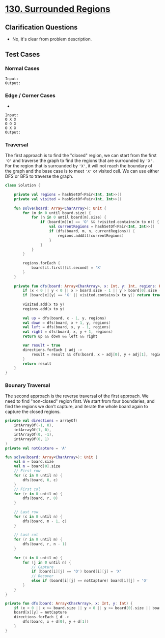 # [130. Surrounded Regions](https://leetcode.com/problems/surrounded-regions/)

## Clarification Questions
* No, it's clear from problem description.
 
## Test Cases
### Normal Cases
```
Input: 
Output: 
```
### Edge / Corner Cases
* 
```
Input: 
O X X
O O X
O X X
Output: 
```

### Traversal
The first approach is to find the "closed" region, we can start from the first `'O'` and traverse the graph to find the regions that are surrounded by `'X'`. For the region that is surrounded by `'X'`, it will not reach the boundary of the graph and the base case is to meet `'X'` or visited cell. We can use either DFS or BFS to traverse the graph.

```kotlin
class Solution {
    
    private val regions = hashSetOf<Pair<Int, Int>>()
    private val visited = hashSetOf<Pair<Int, Int>>()
    
    fun solve(board: Array<CharArray>): Unit {
        for (m in 0 until board.size) {
            for (n in 0 until board[m].size) {
                if (board[m][n] == 'O' && !visited.contains(m to n)) {
                    val currentRegions = hashSetOf<Pair<Int, Int>>()
                    if (dfs(board, m, n, currentRegions)) {
                        regions.addAll(currentRegions)
                    }
                }
            }
        }
        
        regions.forEach {
            board[it.first][it.second] = 'X'
        }
    }
    
    private fun dfs(board: Array<CharArray>, x: Int, y: Int, regions: HashSet<Pair<Int, Int>>): Boolean {
        if (x < 0 || y < 0 || x > board.size - 1 || y > board[0].size - 1) return false
        if (board[x][y] == 'X' || visited.contains(x to y)) return true
        
        visited.add(x to y)
        regions.add(x to y)
        
        val up = dfs(board, x - 1, y, regions)
        val down = dfs(board, x + 1, y, regions)
        val left = dfs(board, x, y - 1, regions)
        val right = dfs(board, x, y + 1, regions)
        return up && down && left && right

        var result = true
        directions.forEach { adj -> 
            result = result && dfs(board, x + adj[0], y + adj[1], regions)
        }
        return result
    }
}
```

### Bounary Traversal
The second approach is the reverse traversal of the first approach. We need to find "non-closed" region first. We start from four boundaries, and find the regions we don't capture, and iterate the whole board again to capture the closed regions.

```kotlin
private val directions = arrayOf(
    intArrayOf(-1, 0),
    intArrayOf(1, 0),
    intArrayOf(0, -1),
    intArrayOf(0, 1)
)
private val notCapture = 'A'

fun solve(board: Array<CharArray>): Unit {
    val m = board.size
    val n = board[0].size
    // First row
    for (c in 0 until n) {
        dfs(board, 0, c)
    }
    // First col
    for (r in 0 until m) {
        dfs(board, r, 0)
    }
    
    // Last row
    for (c in 0 until n) {
        dfs(board, m - 1, c)
    }
    
    // Last col
    for (r in 0 until m) {
        dfs(board, r, n - 1)
    }
    
    for (i in 0 until m) {
        for (j in 0 until n) {
            // Capture
            if (board[i][j] == 'O') board[i][j] = 'X'
            // Recover
            else if (board[i][j] == notCapture) board[i][j] = 'O' 
        }
    }
}

private fun dfs(board: Array<CharArray>, x: Int, y: Int) {
    if (x < 0 || x >= board.size || y < 0 || y >= board[0].size || board[x][y] != 'O') return
    board[x][y] = notCapture
    directions.forEach { d -> 
        dfs(board, x + d[0], y + d[1])
    }
}
```


